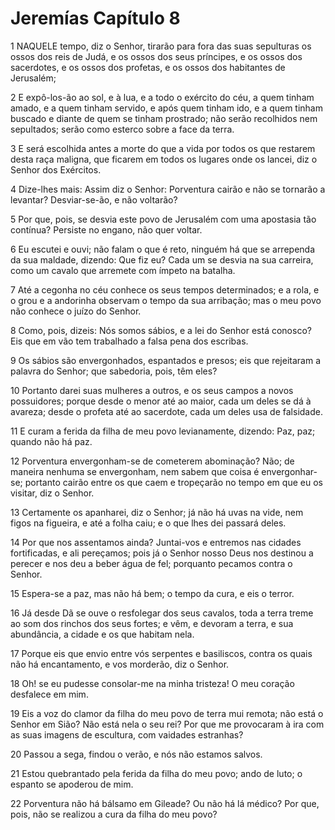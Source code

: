 # Jeremías Capítulo 8

1	NAQUELE tempo, diz o Senhor, tirarão para fora das suas sepulturas os ossos dos reis de Judá, e os ossos dos seus príncipes, e os ossos dos sacerdotes, e os ossos dos profetas, e os ossos dos habitantes de Jerusalém;

2	E expô-los-ão ao sol, e à lua, e a todo o exército do céu, a quem tinham amado, e a quem tinham servido, e após quem tinham ido, e a quem tinham buscado e diante de quem se tinham prostrado; não serão recolhidos nem sepultados; serão como esterco sobre a face da terra.

3	E será escolhida antes a morte do que a vida por todos os que restarem desta raça maligna, que ficarem em todos os lugares onde os lancei, diz o Senhor dos Exércitos.

4	Dize-lhes mais: Assim diz o Senhor: Porventura cairão e não se tornarão a levantar? Desviar-se-ão, e não voltarão?

5	Por que, pois, se desvia este povo de Jerusalém com uma apostasia tão contínua? Persiste no engano, não quer voltar.

6	Eu escutei e ouvi; não falam o que é reto, ninguém há que se arrependa da sua maldade, dizendo: Que fiz eu? Cada um se desvia na sua carreira, como um cavalo que arremete com ímpeto na batalha.

7	Até a cegonha no céu conhece os seus tempos determinados; e a rola, e o grou e a andorinha observam o tempo da sua arribação; mas o meu povo não conhece o juízo do Senhor.

8	Como, pois, dizeis: Nós somos sábios, e a lei do Senhor está conosco? Eis que em vão tem trabalhado a falsa pena dos escribas.

9	Os sábios são envergonhados, espantados e presos; eis que rejeitaram a palavra do Senhor; que sabedoria, pois, têm eles?

10	Portanto darei suas mulheres a outros, e os seus campos a novos possuidores; porque desde o menor até ao maior, cada um deles se dá à avareza; desde o profeta até ao sacerdote, cada um deles usa de falsidade.

11	E curam a ferida da filha de meu povo levianamente, dizendo: Paz, paz; quando não há paz.

12	Porventura envergonham-se de cometerem abominação? Não; de maneira nenhuma se envergonham, nem sabem que coisa é envergonhar-se; portanto cairão entre os que caem e tropeçarão no tempo em que eu os visitar, diz o Senhor.

13	Certamente os apanharei, diz o Senhor; já não há uvas na vide, nem figos na figueira, e até a folha caiu; e o que lhes dei passará deles.

14	Por que nos assentamos ainda? Juntai-vos e entremos nas cidades fortificadas, e ali pereçamos; pois já o Senhor nosso Deus nos destinou a perecer e nos deu a beber água de fel; porquanto pecamos contra o Senhor.

15	Espera-se a paz, mas não há bem; o tempo da cura, e eis o terror.

16	Já desde Dã se ouve o resfolegar dos seus cavalos, toda a terra treme ao som dos rinchos dos seus fortes; e vêm, e devoram a terra, e sua abundância, a cidade e os que habitam nela.

17	Porque eis que envio entre vós serpentes e basiliscos, contra os quais não há encantamento, e vos morderão, diz o Senhor.

18	Oh! se eu pudesse consolar-me na minha tristeza! O meu coração desfalece em mim.

19	Eis a voz do clamor da filha do meu povo de terra mui remota; não está o Senhor em Sião? Não está nela o seu rei? Por que me provocaram à ira com as suas imagens de escultura, com vaidades estranhas?

20	Passou a sega, findou o verão, e nós não estamos salvos.

21	Estou quebrantado pela ferida da filha do meu povo; ando de luto; o espanto se apoderou de mim.

22	Porventura não há bálsamo em Gileade? Ou não há lá médico? Por que, pois, não se realizou a cura da filha do meu povo?

